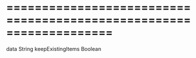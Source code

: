 ===================================================================
===================================================================

<!--shortDescription-->

<!--/shortDescription-->

<!--paramName1-->data<!--/paramName1-->
<!--paramType1-->String<!--/paramType1-->
<!--paramDescription1-->

<!--/paramDescription1-->

<!--paramName2-->keepExistingItems<!--/paramName2-->
<!--paramType2-->Boolean<!--/paramType2-->
<!--paramDescription2-->

<!--/paramDescription2-->

<!--fullDescription-->

<!--/fullDescription-->